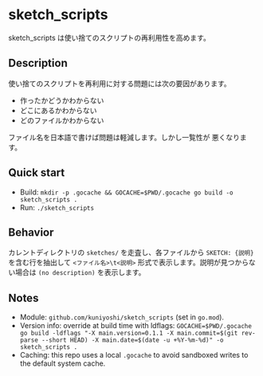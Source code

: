 sketch_scripts
==============

sketch_scripts は使い捨てのスクリプトの再利用性を高めます。

Description
-----------

使い捨てのスクリプトを再利用に対する問題には次の要因があります。

- 作ったかどうかわからない
- どこにあるかわからない
- どのファイルかわからない

ファイル名を日本語で書けば問題は軽減します。しかし一覧性が
悪くなります。

Quick start
-----------

- Build: `mkdir -p .gocache && GOCACHE=$PWD/.gocache go build -o sketch_scripts .`
- Run: `./sketch_scripts`

Behavior
--------

カレントディレクトリの `sketches/` を走査し、各ファイルから `SKETCH: {説明}` を含む行を抽出して
`<ファイル名>\t<説明>` 形式で表示します。説明が見つからない場合は `(no description)` を表示します。

Notes
-----

- Module: `github.com/kuniyoshi/sketch_scripts` (set in `go.mod`).
- Version info: override at build time with ldflags:
  `GOCACHE=$PWD/.gocache go build -ldflags "-X main.version=0.1.1 -X main.commit=$(git rev-parse --short HEAD) -X main.date=$(date -u +%Y-%m-%d)" -o sketch_scripts .`
- Caching: this repo uses a local `.gocache` to avoid sandboxed writes to the default system cache.
